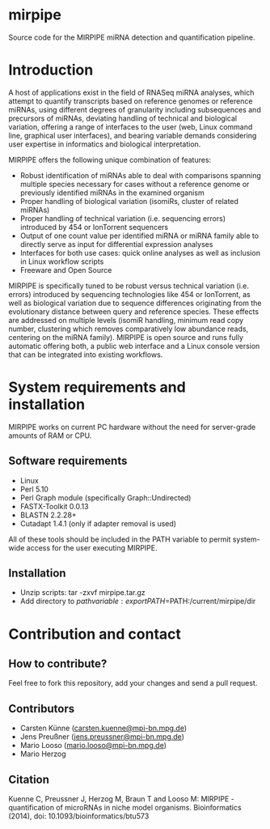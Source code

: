 mirpipe
=======

Source code for the MIRPIPE miRNA detection and quantification pipeline.

Introduction
============

A host of applications exist in the field of RNASeq miRNA analyses, which attempt to quantify transcripts based on reference genomes or reference miRNAs, using different degrees of granularity including subsequences and precursors of miRNAs, deviating handling of technical and biological variation, offering a range of interfaces to the user (web, Linux command line, graphical user interfaces), and bearing variable demands considering user expertise in informatics and biological interpretation.

MIRPIPE offers the following unique combination of features:
- Robust identification of miRNAs able to deal with comparisons spanning multiple species necessary for cases without a reference genome or previously identified miRNAs in the examined organism
- Proper handling of biological variation (isomiRs, cluster of related miRNAs)
- Proper handling of technical variation (i.e. sequencing errors) introduced by 454 or IonTorrent sequencers
- Output of one count value per identified miRNA or miRNA family able to directly serve as input for differential expression analyses
- Interfaces for both use cases: quick online analyses as well as inclusion in Linux workflow scripts
- Freeware and Open Source

MIRPIPE is specifically tuned to be robust versus technical variation (i.e. errors) introduced by sequencing technologies like 454 or IonTorrent, as well as biological variation due to sequence differences originating from the evolutionary distance between query and reference species. These effects are addressed on multiple levels (isomiR handling, minimum read copy number, clustering which removes comparatively low abundance reads, centering on the miRNA family). MIRPIPE is open source and runs fully automatic offering both, a public web interface and a Linux console version that can be integrated into existing workflows.

System requirements and installation
====================================

MIRPIPE works on current PC hardware without the need for server-grade amounts of RAM or CPU.

## Software requirements

- Linux
- Perl 5.10
- Perl Graph module (specifically Graph::Undirected)
- FASTX-Toolkit 0.0.13
- BLASTN 2.2.28+
- Cutadapt 1.4.1 (only if adapter removal is used)

All of these tools should be included in the PATH variable to permit system-wide access for the user executing MIRPIPE.

## Installation

- Unzip scripts: tar -zxvf mirpipe.tar.gz
- Add directory to $path variable: export PATH=$PATH:/current/mirpipe/dir
 
Contribution and contact
========================

## How to contribute?
Feel free to fork this repository, add your changes and send a pull request.

## Contributors

- Carsten Künne (carsten.kuenne@mpi-bn.mpg.de)
- Jens Preußner (jens.preussner@mpi-bn.mpg.de)
- Mario Looso (mario.looso@mpi-bn.mpg.de)
- Mario Herzog

## Citation

Kuenne C, Preussner J, Herzog M, Braun T and Looso M: MIRPIPE - quantification of microRNAs in niche model organisms. Bioinformatics (2014), doi: 10.1093/bioinformatics/btu573

